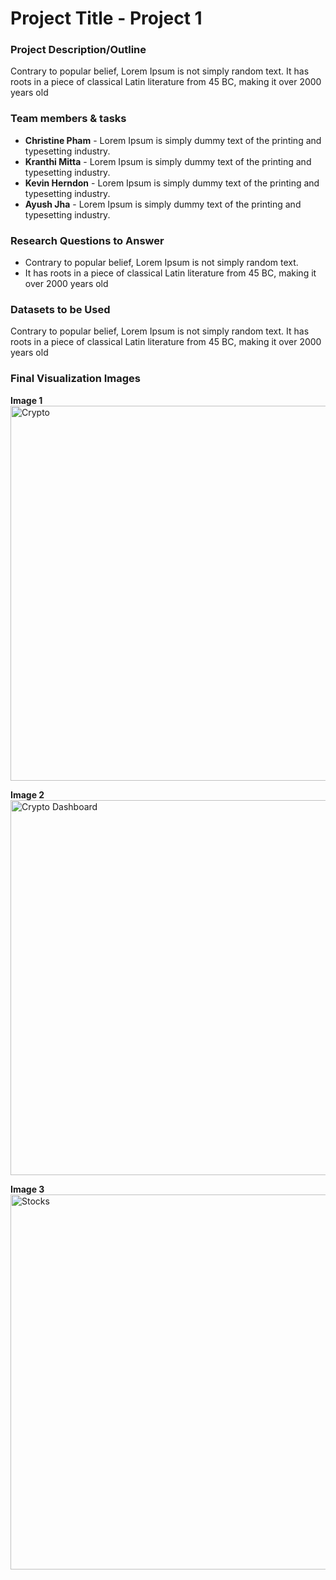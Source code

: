 # Project Title - Project 1

### Project Description/Outline
Contrary to popular belief, Lorem Ipsum is not simply random text. It has roots in a piece of classical Latin literature from 45 BC, making it over 2000 years old

### Team members & tasks
- **Christine Pham** - Lorem Ipsum is simply dummy text of the printing and typesetting industry.
- **Kranthi Mitta** - Lorem Ipsum is simply dummy text of the printing and typesetting industry.
- **Kevin Herndon** - Lorem Ipsum is simply dummy text of the printing and typesetting industry.
- **Ayush Jha** - Lorem Ipsum is simply dummy text of the printing and typesetting industry.

### Research Questions to Answer
- Contrary to popular belief, Lorem Ipsum is not simply random text.
- It has roots in a piece of classical Latin literature from 45 BC, making it over 2000 years old

### Datasets to be Used
Contrary to popular belief, Lorem Ipsum is not simply random text. It has roots in a piece of classical Latin literature from 45 BC, making it over 2000 years old

### Final Visualization Images

**Image 1**
<br>
<img src="https://imageio.forbes.com/specials-images/dam/imageserve/1135926485/0x0.jpg?format=jpg&width=1200" alt="Crypto" width="600" height="">

**Image 2**
<br>
<img src="https://www.google.com/url?sa=i&url=https%3A%2F%2Fwww.pinterest.com%2Fpin%2F395331673535222176%2F&psig=AOvVaw2dijQ2McV5CrXyh-Z5GfE-&ust=1667620351797000&source=images&cd=vfe&ved=0CAwQjRxqFwoTCLCsm4fQk_sCFQAAAAAdAAAAABAT" alt="Crypto Dashboard" width="600" height="">


**Image 3**
<br>
<img src="https://www.bankrate.com/2019/03/22142110/How-to-trade-stocks.jpg" alt="Stocks" width="600" height="">